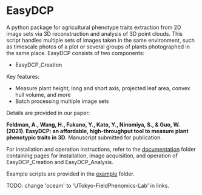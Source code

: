 # EasyDCP

A python package for agricultural phenotype traits extraction from 2D image sets via 3D reconstruction and analysis of 3D point clouds.
This script handles multiple sets of images taken in the same environment, such as timescale photos of a plot or several groups of plants photographed in the same place.
EasyDCP consists of two components:

- EasyDCP_Creation

Key features:

- Measure plant height, long and short axis, projected leaf area, convex hull volume, and more
- Batch processing multiple image sets

Details are provided in our paper: 

**Feldman, A., Wang, H., Fukano, Y., Kato, Y., Ninomiya, S., & Guo, W. (2021). EasyDCP: an affordable, high-throughput tool to measure plant phenotypic traits in 3D.** Manuscript submitted for publication.

For installation and operation instructions, refer to the [documentation](https://github.com/UTokyo-FieldPhenomics-Lab/EasyDCP/tree/master/docs) folder containing pages for installation, image acquisition, and operation of EasyDCP_Creation and EasyDCP_Analysis.

Example scripts are provided in the [example](https://github.com/UTokyo-FieldPhenomics-Lab/EasyDCP/tree/master/example) folder. 

TODO: change 'oceam' to 'UTokyo-FieldPhenomics-Lab' in links.

